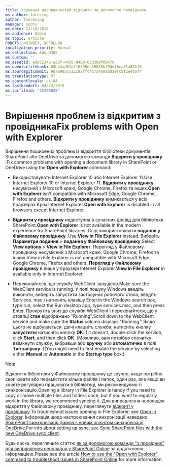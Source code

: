 ```yaml
---
title: Усунення несправностей відкрити за допомогою провідника
ms.author: toresing
author: tomresing
manager: scotv
ms.date: 12/10/2018
ms.audience: Admin
ms.topic: article
ROBOTS: NOINDEX, NOFOLLOW
localization_priority: Normal
ms.collection: Adm_O365
ms.custom: ''
ms.assetid: ed852342-e33f-4450-8400-63d30df09476
ms.openlocfilehash: 03bb3ad01a716390ec50845b29ddf6cc81a83116
ms.sourcegitcommit: 9d78905c512192ffc4675468abd2efc5f2e4baf4
ms.translationtype: MT
ms.contentlocale: uk-UA
ms.lasthandoff: 04/23/2019
ms.locfileid: "32390628"
---
```

# <a name="fix-problems-with-open-with-explorer"></a><span data-ttu-id="4889d-102">Вирішення проблем із відкритим з провідника</span><span class="sxs-lookup"><span data-stu-id="4889d-102">Fix problems with Open with Explorer</span></span>

<span data-ttu-id="4889d-103">Вирішення поширених проблем із відкриття бібліотеки документів SharePoint або OneDrive за допомогою команди **Відкрити у провіднику** :</span><span class="sxs-lookup"><span data-stu-id="4889d-103">Fix common problems with opening a document library in SharePoint or OneDrive using the **Open with Explorer** command:</span></span> 
  
- <span data-ttu-id="4889d-104">Використовувати Internet Explorer 10 або Internet Explorer 11.</span><span class="sxs-lookup"><span data-stu-id="4889d-104">Use Internet Explorer 10 or Internet Explorer 11.</span></span> <span data-ttu-id="4889d-105">**Відкрити у провіднику** несумісний з Microsoft краю, Google Chrome, Firefox та інших.</span><span class="sxs-lookup"><span data-stu-id="4889d-105">**Open with Explorer** isn't compatible with Microsoft Edge, Google Chrome, Firefox and others.</span></span> <span data-ttu-id="4889d-106">**Відкрити у провіднику** вимикається у всіх браузерах Крім Internet Explorer.</span><span class="sxs-lookup"><span data-stu-id="4889d-106">**Open with Explorer** is disabled in all browsers except Internet Explorer.</span></span> 
    
- <span data-ttu-id="4889d-107">**Відкрити у провіднику** недоступна в сучасних досвід для бібліотеки SharePoint.</span><span class="sxs-lookup"><span data-stu-id="4889d-107">**Open with Explorer** is not available in the modern experience for SharePoint libraries.</span></span> <span data-ttu-id="4889d-108">Слід використовувати **подання у Файловому провіднику** .</span><span class="sxs-lookup"><span data-stu-id="4889d-108">Use **View in File Explorer** instead.</span></span> <span data-ttu-id="4889d-109">Виберіть **Параметри подання** \> **подання у Файловому провіднику**.</span><span class="sxs-lookup"><span data-stu-id="4889d-109">Select **View options** \> **View in File Explorer**.</span></span> <span data-ttu-id="4889d-110">Перегляд у Файловому провіднику несумісний з Microsoft краю, Google Chrome, Firefox та інших.</span><span class="sxs-lookup"><span data-stu-id="4889d-110">View in File Explorer is not compatible with Microsoft Edge, Google Chrome, Firefox and others.</span></span> <span data-ttu-id="4889d-111">**Перегляд у Файловому провіднику** в лише у браузері Internet Explorer.</span><span class="sxs-lookup"><span data-stu-id="4889d-111">**View in File Explorer** in available only in Internet Explorer.</span></span> 
    
- <span data-ttu-id="4889d-112">Переконайтеся, що службу WebClient запущено.</span><span class="sxs-lookup"><span data-stu-id="4889d-112">Make sure the WebClient service is running.</span></span> <span data-ttu-id="4889d-113">У полі пошуку Windows введіть виконати, виберіть запустити застосунок робочого стола, введіть Services. msc і натисніть клавішу Enter.</span><span class="sxs-lookup"><span data-stu-id="4889d-113">In the Windows search box, type run, select the Run desktop app, type services.msc, and then press Enter.</span></span> <span data-ttu-id="4889d-114">Прокрутіть вниз до служби WebClient і переконайтеся, що у стовпці **стан** відображено "Running".</span><span class="sxs-lookup"><span data-stu-id="4889d-114">Scroll down to the WebClient service and make sure the **Status** column displays "Running."</span></span> <span data-ttu-id="4889d-115">Якщо цього не відбувається, двічі клацніть служби, натисніть кнопку **запустити**і натисніть кнопку **ОК**.</span><span class="sxs-lookup"><span data-stu-id="4889d-115">If it doesn't, double-click the service, click **Start**, and then click **OK**.</span></span> <span data-ttu-id="4889d-116">(Можливо, вам потрібно спочатку ввімкнути службу, вибравши або **вручну** або **автоматично** в полі **Тип запуску** .)</span><span class="sxs-lookup"><span data-stu-id="4889d-116">(You might need to first enable the service by selecting either **Manual** or **Automatic** in the **Startup type** box.)</span></span> 
    
> [!NOTE]
> <span data-ttu-id="4889d-117">Відкриття бібліотеки у Файловому провіднику це зручно, якщо потрібно скопіювати або перемістити кілька файлів і папок, один раз, але якщо ви хочете регулярно працювати в бібліотеці, ми рекомендуємо її синхронізацію.</span><span class="sxs-lookup"><span data-stu-id="4889d-117">Opening a library in File Explorer is handy if you need to copy or move multiple files and folders once, but if you want to regularly work in the library, we recommend syncing it.</span></span> <span data-ttu-id="4889d-118">Для виправлення неполадок відкриття у Файловому провіднику, переглянути [відкриті у провіднику](https://go.microsoft.com/fwlink/?linkid=871665).</span><span class="sxs-lookup"><span data-stu-id="4889d-118">To troubleshoot issues opening in File Explorer, see [Open in Explorer](https://go.microsoft.com/fwlink/?linkid=871665).</span></span> <span data-ttu-id="4889d-119">Інформація щодо настроювання синхронізації наведено [SharePoint синхронізації файлів з новим клієнтом синхронізації OneDrive](https://go.microsoft.com/fwlink/?linkid=871666).</span><span class="sxs-lookup"><span data-stu-id="4889d-119">For info about setting up sync, see [Sync SharePoint files with the new OneDrive sync client](https://go.microsoft.com/fwlink/?linkid=871666).</span></span>
  
<span data-ttu-id="4889d-120">Будь ласка, перегляньте статтю [як за допомогою команди "з провідник" для виправлення неполадок у SharePoint Online](https://support.office.com/article/How-to-use-the-Open-with-Explorer-command-to-troubleshoot-issues-in-SharePoint-Online-87155331-0c92-4224-a4c1-da5c21c4ade4) за додатковою інформацією.</span><span class="sxs-lookup"><span data-stu-id="4889d-120">Please see the article [How to use the "Open with Explorer" command to troubleshoot issues in SharePoint Online](https://support.office.com/article/How-to-use-the-Open-with-Explorer-command-to-troubleshoot-issues-in-SharePoint-Online-87155331-0c92-4224-a4c1-da5c21c4ade4) for more information.</span></span> 
  

